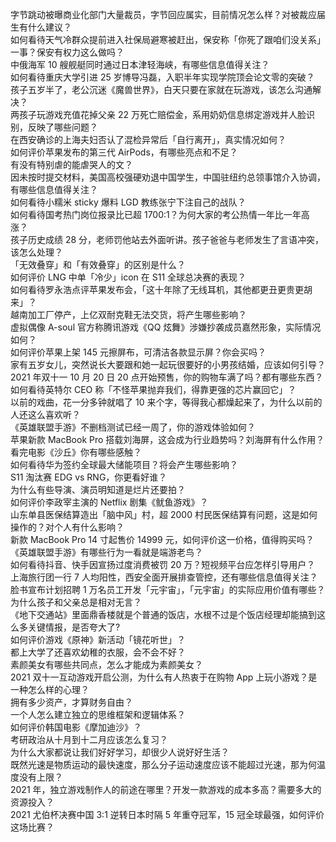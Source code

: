 字节跳动被曝商业化部门大量裁员，字节回应属实，目前情况怎么样？对被裁应届生有什么建议？  
如何看待天气冷群众提前进入社保局避寒被赶出，保安称「你死了跟咱们没关系」一事？保安有权力这么做吗？  
中俄海军 10 艘舰艇同时通过日本津轻海峡，有哪些信息值得关注？  
如何看待重庆大学引进 25 岁博导冯磊，入职半年实现学院顶会论文零的突破？  
孩子五岁半了，老公沉迷《魔兽世界》，白天只要在家就在玩游戏，该怎么沟通解决？  
两孩子玩游戏充值花掉父亲 22 万死亡赔偿金，系用奶奶信息绑定游戏并人脸识别，反映了哪些问题？  
在西安确诊的上海夫妇否认了混检异常后「自行离开」，真实情况如何？  
如何评价苹果发布的第三代 AirPods，有哪些亮点和不足？  
有没有特别虐的能虐哭人的文？  
因未按时提交材料，美国高校强硬劝退中国学生，中国驻纽约总领事馆介入协调，有哪些信息值得关注？  
如何看待小糯米 sticky 爆料 LGD 教练张宁下注自己的战队？  
如何看待国考热门岗位报录比已超 1700:1？为何大家的考公热情一年比一年高涨？  
孩子历史成绩 28 分，老师罚他站去外面听讲。孩子爸爸与老师发生了言语冲突，该怎么处理？  
「无效叠穿」和「有效叠穿」的区别是什么？  
如何评价 LNG 中单「冷少」icon 在 S11 全球总决赛的表现？  
如何看待罗永浩点评苹果发布会，「这十年除了无线耳机，其他都更丑更贵更胡来」？  
越南加工厂停产，上亿双耐克鞋无法交货，将产生哪些影响？  
虚拟偶像 A-soul 官方称腾讯游戏《QQ 炫舞》涉嫌抄袭成员嘉然形象，实际情况如何？  
如何评价苹果上架 145 元擦屏布，可清洁各款显示屏？你会买吗？  
家有五岁女儿，突然说长大要跟和她一起玩很要好的小男孩结婚，应该如何引导？  
2021 年双十一 10 月 20 日 20 点开始预售，你的购物车满了吗？都有哪些东西？  
如何看待英特尔 CEO 称「不怪苹果抛弃我们，得靠更强的芯片赢回它」？  
以前的戏曲，花一分多钟就唱了 10 来个字，等得我心都燥起来了，为什么以前的人还这么喜欢听？  
《英雄联盟手游》不删档测试已经一周了，你的游戏体验如何？  
苹果新款 MacBook Pro 搭载刘海屏，这会成为行业趋势吗？刘海屏有什么作用？  
看完电影《沙丘》你有哪些感触？  
如何看待华为签约全球最大储能项目？将会产生哪些影响？  
S11 淘汰赛 EDG vs RNG，你更看好谁？  
为什么有些导演、演员明知道是烂片还要拍？  
如何评价李政宰主演的 Netflix 剧集《鱿鱼游戏》？  
山东单县医保结算造出「脑中风」村，超 2000 村民医保结算有问题，这是如何操作的？对个人有什么影响？  
新款 MacBook Pro 14 寸起售价 14999 元，如何评价这一价格，值得购买吗？  
《英雄联盟手游》有哪些行为一看就是端游老鸟？  
如何看待抖音、快手因宣扬过度消费被罚 20 万？短视频平台应怎样引导用户？  
上海旅行团一行 7 人均阳性，西安全面开展排查管控，还有哪些信息值得关注？  
脸书宣布计划招聘 1 万名员工开发「元宇宙」，「元宇宙」的实际应用价值有哪些？  
为什么孩子和父亲总是相对无言？  
《地下交通站》里面鼎香楼就是个普通的饭店，水根不过是个饭店经理却能搞到这么多关键情报，是否夸大了?  
如何评价游戏《原神》新活动「镜花听世」？  
都上大学了还喜欢幼稚的衣服，会不会不好？  
素颜美女有哪些共同点，怎么才能成为素颜美女？  
2021 双十一互动游戏开启公测，为什么有人热衷于在购物 App 上玩小游戏？是一种怎么样的心理？  
拥有多少资产，才算财务自由？  
一个人怎么建立独立的思维框架和逻辑体系？  
如何评价韩国电影《摩加迪沙》？  
考研政治从十月到十二月应该怎么复习？  
为什么大家都说让我们好好学习，却很少人说好好生活？  
既然光速是物质运动的最快速度，那么分子运动速度应该不能超过光速，那为何温度没有上限？  
2021 年，独立游戏制作人的前途在哪里？开发一款游戏的成本多高？需要多大的资源投入？  
2021 尤伯杯决赛中国 3:1 逆转日本时隔 5 年重夺冠军，15 冠全球最强，如何评价这场比赛？  
